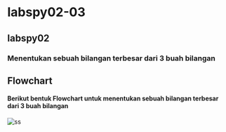 # labspy02-03
## labspy02
### Menentukan sebuah bilangan terbesar dari 3 buah bilangan
## Flowchart
#### Berikut bentuk Flowchart untuk menentukan sebuah bilangan terbesar dari 3 buah bilangan
![ss](flwchrt1.jpg)